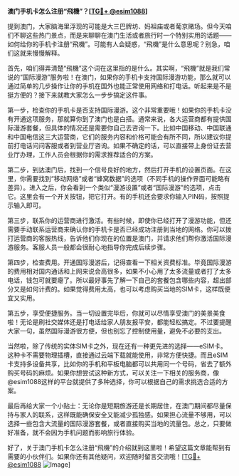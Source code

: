 **澳门手机卡怎么注册“飛機”？[[TG💪+ @esim1088](https://t.me/s/esim1088)]**

提到澳门，大家脑海里浮现的可能是大三巴牌坊、妈祖庙或者葡京赌场。但今天咱们不聊这些热门景点，而是来聊聊在澳门生活或者旅行时一个特别实用的话题——如何给你的手机卡注册“飛機”。可能有人会疑惑，“飛機”是什么意思呢？别急，咱们这就来慢慢解释。

首先，咱们得弄清楚“飛機”这个词在这里指的是什么。其实啊，“飛機”就是我们常说的“国际漫游”服务啦！在澳门，如果你的手机卡支持国际漫游功能，那么就可以通过简单的几步操作让你的手机在国外也能正常使用网络和打电话。听起来是不是挺方便的？接下来就教大家怎么一步步搞定这件事。

第一步，检查你的手机卡是否支持国际漫游。这个非常重要哦！如果你的手机卡没有开通这项服务，那就算你到了澳门也是白搭。通常来说，各大运营商都有提供国际漫游套餐，但具体的情况还是需要你自己去咨询一下。比如中国移动、中国联通和中国电信这三大运营商，它们的服务内容和价格可能会有所不同，所以建议你提前打电话问问客服或者到营业厅咨询。如果不确定的话，可以直接带上身份证去营业厅办理，工作人员会根据你的需求推荐适合的方案。

第二步，到达澳门后，找到一个信号良好的地方，然后打开手机的设置页面。在这里，你需要找到“移动网络”或者“蜂窝数据”的选项（不同手机的操作界面可能略有差异）。进入之后，你会看到一个类似“漫游设置”或者“国际漫游”的选项，点击它。这里会有一个开关按钮，把它打开。有的手机还会要求你输入PIN码，按照提示输入即可。

第三步，联系你的运营商进行激活。有些时候，即使你已经打开了漫游功能，但还需要手动联系运营商来确认你的手机卡是否已经成功注册到当地的网络。你可以拨打运营商的客服热线，告诉他们你现在的位置是澳门，并请求他们帮你激活国际漫游服务。客服人员一般都会很耐心地指导你完成后续步骤。

第四步，检查费用。开通国际漫游后，记得查看一下相关资费标准。毕竟国际漫游的费用相对国内通话和上网来说会高很多，如果不小心用了太多流量或者打了太多电话，钱包可就要瘪了。所以最好事先了解一下自己的套餐包含哪些内容，超出部分又是如何计费的。如果觉得费用太高，也可以考虑购买当地的SIM卡，这样既便宜又实用。

第五步，享受便捷服务。当一切设置完毕后，你就可以尽情享受澳门的美景美食啦！无论是刷社交媒体还是打电话给家人朋友报平安，都能轻松搞定。不过要提醒大家一句，虽然国际漫游很方便，但也别忘了控制使用量，避免不必要的支出。

当然啦，除了传统的实体SIM卡之外，现在还有一种更先进的选择——eSIM卡。这种卡不需要物理插槽，直接通过云端下载就能使用，非常方便快捷。而且eSIM卡支持多设备共享，比如你的手机和平板电脑都可以共用同一个号码，省去了额外购买号码的麻烦。如果你想尝试这种新方式，可以关注一下相关的服务商，像@esim1088这样的平台就提供了多种选择，你可以根据自己的需求挑选合适的方案。

最后再给大家一个小贴士：无论你是短期旅游还是长期居住，在澳门期间都尽量保持与家人的联系，这样既能确保安全又能减少孤独感。如果担心流量不够用，可以选择一些包含大流量的国际漫游套餐，或者直接购买当地的流量包。总之，只要做好准备，就不会因为手机问题而影响旅行体验。

好了，关于澳门手机卡怎么注册“飛機”的介绍就到这里啦！希望这篇文章能帮到有需要的小伙伴们。如果你还有其他疑问，欢迎随时留言交流哦！[[TG💪+ @esim1088](https://t.me/s/esim1088) ![Image](https://i.postimg.cc/4NQfJmqS/Snipaste-2025-05-13-00-14-12.png)]
